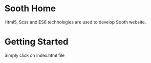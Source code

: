 # Sooth Home
Html5, Scss and ES6 technologies are used to develop Sooth website. 


# Getting Started
Simply click on index.html file
